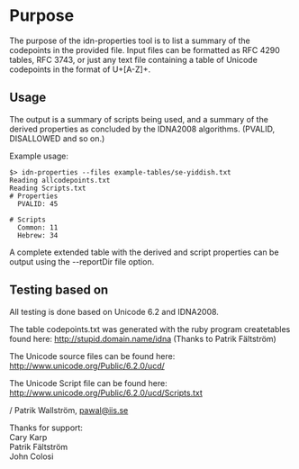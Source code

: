 Purpose
=======

The purpose of the idn-properties tool is to list a summary
of the codepoints in the provided file. Input files can be
formatted as RFC 4290 tables, RFC 3743, or just any text file
containing a table of Unicode codepoints in the format of
U+[A-Z]+.

Usage
-----

The output is a summary of scripts being used, and a summary
of the derived properties as concluded by the IDNA2008 algorithms.
(PVALID, DISALLOWED and so on.)

Example usage:

    $> idn-properties --files example-tables/se-yiddish.txt
    Reading allcodepoints.txt
    Reading Scripts.txt
    # Properties
      PVALID: 45
    
    # Scripts
      Common: 11
      Hebrew: 34

A complete extended table with the derived and script properties
can be output using the --reportDir file option.

Testing based on
----------------

All testing is done based on Unicode 6.2 and IDNA2008.

The table codepoints.txt was generated with the ruby program createtables
found here: http://stupid.domain.name/idna
(Thanks to Patrik Fältström)

The Unicode source files can be found here:
http://www.unicode.org/Public/6.2.0/ucd/

The Unicode Script file can be found here:
http://www.unicode.org/Public/6.2.0/ucd/Scripts.txt

/ Patrik Wallström, pawal@iis.se

Thanks for support:  
Cary Karp  
Patrik Fältström  
John Colosi  
